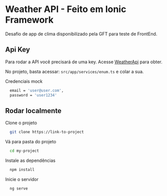 # Weather API - Feito em Ionic Framework

Desafio de app de clima disponibilizado pela GFT para teste de FrontEnd.

## Api Key

Para rodar a API você precisará de uma key.
Acesse [WeatherApi](https://www.weatherapi.com/) para obter.

No projeto, basta acessar: `src/app/services/enum.ts` e colar a sua.

Credenciais mock

```bash
  email = 'user@user.com',
  password = 'user1234'
```


## Rodar localmente

Clone o projeto

```bash
  git clone https://link-to-project
```

Vá para pasta do projeto

```bash
  cd my-project
```

Instale as dependências

```bash
  npm install
```

Inicie o servidor

```bash
  ng serve
```

